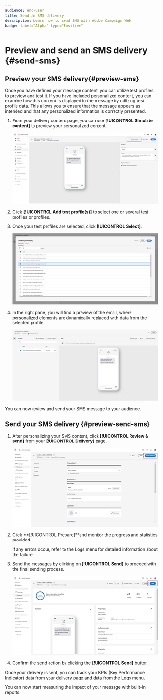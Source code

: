 ```yaml
---
audience: end-user
title: Send an SMS delivery
description: Learn how to send SMS with Adobe Campaign Web
badge: label="Alpha" type="Positive"
---
```

# Preview and send an SMS delivery {#send-sms}

## Preview your SMS delivery{#preview-sms}

Once you have defined your message content, you can utilize test profiles to preview and test it. If you have included personalized content, you can examine how this content is displayed in the message by utilizing test profile data. This allows you to ensure that the message appears as intended and that any personalized information is correctly presented.

1. From your delivery content page, you can use **[!UICONTROL Simulate content]** to preview your personalized content.

    ![](assets/sms_send_1.png)

1. Click **[!UICONTROL Add test profile(s)]** to select one or several test profiles or profiles.

1. Once your test profiles are selected, click **[!UICONTROL Select]**.

    ![](assets/sms_send_2.png)

1. In the right pane, you will find a preview of the email, where personalized elements are dynamically replaced with data from the selected profile.

    ![](assets/sms_send_3.png)

You can now review and send your SMS message to your audience.

## Send your SMS delivery {#preview-send-sms}

1. After personalizing your SMS content, click **[!UICONTROL Review & send]** from your **[!UICONTROL Delivery]** page.

    ![](assets/sms_send_4.png)

1. Click **[!UICONTROL Prepare]**and monitor the progress and statistics provided. 

    If any errors occur, refer to the Logs menu for detailed information about the failure.

1. Send the messages by clicking on **[!UICONTROL Send]** to proceed with the final sending process.

    ![](assets/sms_send_5.png)

1. Confirm the send action by clicking the **[!UICONTROL Send]** button.

Once your delivery is sent, you can track your KPIs (Key Performance Indicator) data from your delivery page and data from the Logs menu.

You can now start measuring the impact of your message with built-in reports.




